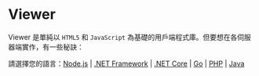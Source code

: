 # Viewer

Viewer 是單純以 `HTML5` 和 `JavaScript` 為基礎的用戶端程式庫。但要想在各伺服器端實作，有一些秘訣： 

請選擇您的語言：[Node.js](/zh-TW/viewer/2legged/nodejs) | [.NET Framework](/zh-TW/viewer/2legged/net) | [.NET Core](/zh-TW/viewer/2legged/netcore) | [Go](/zh-TW/viewer/2legged/go) | [PHP](/zh-TW/viewer/2legged/php) | [Java](/zh-TW/viewer/2legged/java)

